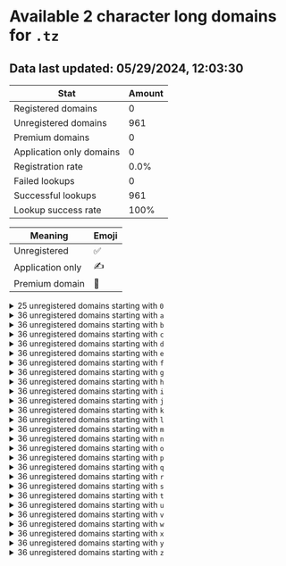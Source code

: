 # Available 2 character long domains for `.tz`

## Data last updated: 05/29/2024, 12:03:30

|Stat|Amount|
|--|--|
|Registered domains|0|
|Unregistered domains|961|
|Premium domains|0|
|Application only domains|0|
|Registration rate|0.0%|
|Failed lookups|0|
|Successful lookups|961|
|Lookup success rate|100%|


|Meaning|Emoji|
|--|--|
|Unregistered|:white_check_mark:|
|Application only|:writing_hand:|
|Premium domain|:gem:|

<details>
<summary>25 unregistered domains starting with <bold><code>0</code></bold></summary>

|Type|Domain|
|--|--|
|:white_check_mark:|`0a.tz`|
|:white_check_mark:|`0b.tz`|
|:white_check_mark:|`0c.tz`|
|:white_check_mark:|`0d.tz`|
|:white_check_mark:|`0e.tz`|
|:white_check_mark:|`0f.tz`|
|:white_check_mark:|`0g.tz`|
|:white_check_mark:|`0h.tz`|
|:white_check_mark:|`0i.tz`|
|:white_check_mark:|`0j.tz`|
|:white_check_mark:|`0k.tz`|
|:white_check_mark:|`0l.tz`|
|:white_check_mark:|`0m.tz`|
|:white_check_mark:|`0n.tz`|
|:white_check_mark:|`0o.tz`|
|:white_check_mark:|`0p.tz`|
|:white_check_mark:|`0q.tz`|
|:white_check_mark:|`0r.tz`|
|:white_check_mark:|`0s.tz`|
|:white_check_mark:|`0t.tz`|
|:white_check_mark:|`0u.tz`|
|:white_check_mark:|`0v.tz`|
|:white_check_mark:|`0w.tz`|
|:white_check_mark:|`0x.tz`|
|:white_check_mark:|`0y.tz`|
</details>
<details>
<summary>36 unregistered domains starting with <bold><code>a</code></bold></summary>

|Type|Domain|
|--|--|
|:white_check_mark:|`a0.tz`|
|:white_check_mark:|`a1.tz`|
|:white_check_mark:|`a2.tz`|
|:white_check_mark:|`a3.tz`|
|:white_check_mark:|`a4.tz`|
|:white_check_mark:|`a5.tz`|
|:white_check_mark:|`a6.tz`|
|:white_check_mark:|`a7.tz`|
|:white_check_mark:|`a8.tz`|
|:white_check_mark:|`a9.tz`|
|:white_check_mark:|`aa.tz`|
|:white_check_mark:|`ab.tz`|
|:white_check_mark:|`ac.tz`|
|:white_check_mark:|`ad.tz`|
|:white_check_mark:|`ae.tz`|
|:white_check_mark:|`af.tz`|
|:white_check_mark:|`ag.tz`|
|:white_check_mark:|`ah.tz`|
|:white_check_mark:|`ai.tz`|
|:white_check_mark:|`aj.tz`|
|:white_check_mark:|`ak.tz`|
|:white_check_mark:|`al.tz`|
|:white_check_mark:|`am.tz`|
|:white_check_mark:|`an.tz`|
|:white_check_mark:|`ao.tz`|
|:white_check_mark:|`ap.tz`|
|:white_check_mark:|`aq.tz`|
|:white_check_mark:|`ar.tz`|
|:white_check_mark:|`as.tz`|
|:white_check_mark:|`at.tz`|
|:white_check_mark:|`au.tz`|
|:white_check_mark:|`av.tz`|
|:white_check_mark:|`aw.tz`|
|:white_check_mark:|`ax.tz`|
|:white_check_mark:|`ay.tz`|
|:white_check_mark:|`az.tz`|
</details>
<details>
<summary>36 unregistered domains starting with <bold><code>b</code></bold></summary>

|Type|Domain|
|--|--|
|:white_check_mark:|`b0.tz`|
|:white_check_mark:|`b1.tz`|
|:white_check_mark:|`b2.tz`|
|:white_check_mark:|`b3.tz`|
|:white_check_mark:|`b4.tz`|
|:white_check_mark:|`b5.tz`|
|:white_check_mark:|`b6.tz`|
|:white_check_mark:|`b7.tz`|
|:white_check_mark:|`b8.tz`|
|:white_check_mark:|`b9.tz`|
|:white_check_mark:|`ba.tz`|
|:white_check_mark:|`bb.tz`|
|:white_check_mark:|`bc.tz`|
|:white_check_mark:|`bd.tz`|
|:white_check_mark:|`be.tz`|
|:white_check_mark:|`bf.tz`|
|:white_check_mark:|`bg.tz`|
|:white_check_mark:|`bh.tz`|
|:white_check_mark:|`bi.tz`|
|:white_check_mark:|`bj.tz`|
|:white_check_mark:|`bk.tz`|
|:white_check_mark:|`bl.tz`|
|:white_check_mark:|`bm.tz`|
|:white_check_mark:|`bn.tz`|
|:white_check_mark:|`bo.tz`|
|:white_check_mark:|`bp.tz`|
|:white_check_mark:|`bq.tz`|
|:white_check_mark:|`br.tz`|
|:white_check_mark:|`bs.tz`|
|:white_check_mark:|`bt.tz`|
|:white_check_mark:|`bu.tz`|
|:white_check_mark:|`bv.tz`|
|:white_check_mark:|`bw.tz`|
|:white_check_mark:|`bx.tz`|
|:white_check_mark:|`by.tz`|
|:white_check_mark:|`bz.tz`|
</details>
<details>
<summary>36 unregistered domains starting with <bold><code>c</code></bold></summary>

|Type|Domain|
|--|--|
|:white_check_mark:|`c0.tz`|
|:white_check_mark:|`c1.tz`|
|:white_check_mark:|`c2.tz`|
|:white_check_mark:|`c3.tz`|
|:white_check_mark:|`c4.tz`|
|:white_check_mark:|`c5.tz`|
|:white_check_mark:|`c6.tz`|
|:white_check_mark:|`c7.tz`|
|:white_check_mark:|`c8.tz`|
|:white_check_mark:|`c9.tz`|
|:white_check_mark:|`ca.tz`|
|:white_check_mark:|`cb.tz`|
|:white_check_mark:|`cc.tz`|
|:white_check_mark:|`cd.tz`|
|:white_check_mark:|`ce.tz`|
|:white_check_mark:|`cf.tz`|
|:white_check_mark:|`cg.tz`|
|:white_check_mark:|`ch.tz`|
|:white_check_mark:|`ci.tz`|
|:white_check_mark:|`cj.tz`|
|:white_check_mark:|`ck.tz`|
|:white_check_mark:|`cl.tz`|
|:white_check_mark:|`cm.tz`|
|:white_check_mark:|`cn.tz`|
|:white_check_mark:|`co.tz`|
|:white_check_mark:|`cp.tz`|
|:white_check_mark:|`cq.tz`|
|:white_check_mark:|`cr.tz`|
|:white_check_mark:|`cs.tz`|
|:white_check_mark:|`ct.tz`|
|:white_check_mark:|`cu.tz`|
|:white_check_mark:|`cv.tz`|
|:white_check_mark:|`cw.tz`|
|:white_check_mark:|`cx.tz`|
|:white_check_mark:|`cy.tz`|
|:white_check_mark:|`cz.tz`|
</details>
<details>
<summary>36 unregistered domains starting with <bold><code>d</code></bold></summary>

|Type|Domain|
|--|--|
|:white_check_mark:|`d0.tz`|
|:white_check_mark:|`d1.tz`|
|:white_check_mark:|`d2.tz`|
|:white_check_mark:|`d3.tz`|
|:white_check_mark:|`d4.tz`|
|:white_check_mark:|`d5.tz`|
|:white_check_mark:|`d6.tz`|
|:white_check_mark:|`d7.tz`|
|:white_check_mark:|`d8.tz`|
|:white_check_mark:|`d9.tz`|
|:white_check_mark:|`da.tz`|
|:white_check_mark:|`db.tz`|
|:white_check_mark:|`dc.tz`|
|:white_check_mark:|`dd.tz`|
|:white_check_mark:|`de.tz`|
|:white_check_mark:|`df.tz`|
|:white_check_mark:|`dg.tz`|
|:white_check_mark:|`dh.tz`|
|:white_check_mark:|`di.tz`|
|:white_check_mark:|`dj.tz`|
|:white_check_mark:|`dk.tz`|
|:white_check_mark:|`dl.tz`|
|:white_check_mark:|`dm.tz`|
|:white_check_mark:|`dn.tz`|
|:white_check_mark:|`do.tz`|
|:white_check_mark:|`dp.tz`|
|:white_check_mark:|`dq.tz`|
|:white_check_mark:|`dr.tz`|
|:white_check_mark:|`ds.tz`|
|:white_check_mark:|`dt.tz`|
|:white_check_mark:|`du.tz`|
|:white_check_mark:|`dv.tz`|
|:white_check_mark:|`dw.tz`|
|:white_check_mark:|`dx.tz`|
|:white_check_mark:|`dy.tz`|
|:white_check_mark:|`dz.tz`|
</details>
<details>
<summary>36 unregistered domains starting with <bold><code>e</code></bold></summary>

|Type|Domain|
|--|--|
|:white_check_mark:|`e0.tz`|
|:white_check_mark:|`e1.tz`|
|:white_check_mark:|`e2.tz`|
|:white_check_mark:|`e3.tz`|
|:white_check_mark:|`e4.tz`|
|:white_check_mark:|`e5.tz`|
|:white_check_mark:|`e6.tz`|
|:white_check_mark:|`e7.tz`|
|:white_check_mark:|`e8.tz`|
|:white_check_mark:|`e9.tz`|
|:white_check_mark:|`ea.tz`|
|:white_check_mark:|`eb.tz`|
|:white_check_mark:|`ec.tz`|
|:white_check_mark:|`ed.tz`|
|:white_check_mark:|`ee.tz`|
|:white_check_mark:|`ef.tz`|
|:white_check_mark:|`eg.tz`|
|:white_check_mark:|`eh.tz`|
|:white_check_mark:|`ei.tz`|
|:white_check_mark:|`ej.tz`|
|:white_check_mark:|`ek.tz`|
|:white_check_mark:|`el.tz`|
|:white_check_mark:|`em.tz`|
|:white_check_mark:|`en.tz`|
|:white_check_mark:|`eo.tz`|
|:white_check_mark:|`ep.tz`|
|:white_check_mark:|`eq.tz`|
|:white_check_mark:|`er.tz`|
|:white_check_mark:|`es.tz`|
|:white_check_mark:|`et.tz`|
|:white_check_mark:|`eu.tz`|
|:white_check_mark:|`ev.tz`|
|:white_check_mark:|`ew.tz`|
|:white_check_mark:|`ex.tz`|
|:white_check_mark:|`ey.tz`|
|:white_check_mark:|`ez.tz`|
</details>
<details>
<summary>36 unregistered domains starting with <bold><code>f</code></bold></summary>

|Type|Domain|
|--|--|
|:white_check_mark:|`f0.tz`|
|:white_check_mark:|`f1.tz`|
|:white_check_mark:|`f2.tz`|
|:white_check_mark:|`f3.tz`|
|:white_check_mark:|`f4.tz`|
|:white_check_mark:|`f5.tz`|
|:white_check_mark:|`f6.tz`|
|:white_check_mark:|`f7.tz`|
|:white_check_mark:|`f8.tz`|
|:white_check_mark:|`f9.tz`|
|:white_check_mark:|`fa.tz`|
|:white_check_mark:|`fb.tz`|
|:white_check_mark:|`fc.tz`|
|:white_check_mark:|`fd.tz`|
|:white_check_mark:|`fe.tz`|
|:white_check_mark:|`ff.tz`|
|:white_check_mark:|`fg.tz`|
|:white_check_mark:|`fh.tz`|
|:white_check_mark:|`fi.tz`|
|:white_check_mark:|`fj.tz`|
|:white_check_mark:|`fk.tz`|
|:white_check_mark:|`fl.tz`|
|:white_check_mark:|`fm.tz`|
|:white_check_mark:|`fn.tz`|
|:white_check_mark:|`fo.tz`|
|:white_check_mark:|`fp.tz`|
|:white_check_mark:|`fq.tz`|
|:white_check_mark:|`fr.tz`|
|:white_check_mark:|`fs.tz`|
|:white_check_mark:|`ft.tz`|
|:white_check_mark:|`fu.tz`|
|:white_check_mark:|`fv.tz`|
|:white_check_mark:|`fw.tz`|
|:white_check_mark:|`fx.tz`|
|:white_check_mark:|`fy.tz`|
|:white_check_mark:|`fz.tz`|
</details>
<details>
<summary>36 unregistered domains starting with <bold><code>g</code></bold></summary>

|Type|Domain|
|--|--|
|:white_check_mark:|`g0.tz`|
|:white_check_mark:|`g1.tz`|
|:white_check_mark:|`g2.tz`|
|:white_check_mark:|`g3.tz`|
|:white_check_mark:|`g4.tz`|
|:white_check_mark:|`g5.tz`|
|:white_check_mark:|`g6.tz`|
|:white_check_mark:|`g7.tz`|
|:white_check_mark:|`g8.tz`|
|:white_check_mark:|`g9.tz`|
|:white_check_mark:|`ga.tz`|
|:white_check_mark:|`gb.tz`|
|:white_check_mark:|`gc.tz`|
|:white_check_mark:|`gd.tz`|
|:white_check_mark:|`ge.tz`|
|:white_check_mark:|`gf.tz`|
|:white_check_mark:|`gg.tz`|
|:white_check_mark:|`gh.tz`|
|:white_check_mark:|`gi.tz`|
|:white_check_mark:|`gj.tz`|
|:white_check_mark:|`gk.tz`|
|:white_check_mark:|`gl.tz`|
|:white_check_mark:|`gm.tz`|
|:white_check_mark:|`gn.tz`|
|:white_check_mark:|`go.tz`|
|:white_check_mark:|`gp.tz`|
|:white_check_mark:|`gq.tz`|
|:white_check_mark:|`gr.tz`|
|:white_check_mark:|`gs.tz`|
|:white_check_mark:|`gt.tz`|
|:white_check_mark:|`gu.tz`|
|:white_check_mark:|`gv.tz`|
|:white_check_mark:|`gw.tz`|
|:white_check_mark:|`gx.tz`|
|:white_check_mark:|`gy.tz`|
|:white_check_mark:|`gz.tz`|
</details>
<details>
<summary>36 unregistered domains starting with <bold><code>h</code></bold></summary>

|Type|Domain|
|--|--|
|:white_check_mark:|`h0.tz`|
|:white_check_mark:|`h1.tz`|
|:white_check_mark:|`h2.tz`|
|:white_check_mark:|`h3.tz`|
|:white_check_mark:|`h4.tz`|
|:white_check_mark:|`h5.tz`|
|:white_check_mark:|`h6.tz`|
|:white_check_mark:|`h7.tz`|
|:white_check_mark:|`h8.tz`|
|:white_check_mark:|`h9.tz`|
|:white_check_mark:|`ha.tz`|
|:white_check_mark:|`hb.tz`|
|:white_check_mark:|`hc.tz`|
|:white_check_mark:|`hd.tz`|
|:white_check_mark:|`he.tz`|
|:white_check_mark:|`hf.tz`|
|:white_check_mark:|`hg.tz`|
|:white_check_mark:|`hh.tz`|
|:white_check_mark:|`hi.tz`|
|:white_check_mark:|`hj.tz`|
|:white_check_mark:|`hk.tz`|
|:white_check_mark:|`hl.tz`|
|:white_check_mark:|`hm.tz`|
|:white_check_mark:|`hn.tz`|
|:white_check_mark:|`ho.tz`|
|:white_check_mark:|`hp.tz`|
|:white_check_mark:|`hq.tz`|
|:white_check_mark:|`hr.tz`|
|:white_check_mark:|`hs.tz`|
|:white_check_mark:|`ht.tz`|
|:white_check_mark:|`hu.tz`|
|:white_check_mark:|`hv.tz`|
|:white_check_mark:|`hw.tz`|
|:white_check_mark:|`hx.tz`|
|:white_check_mark:|`hy.tz`|
|:white_check_mark:|`hz.tz`|
</details>
<details>
<summary>36 unregistered domains starting with <bold><code>i</code></bold></summary>

|Type|Domain|
|--|--|
|:white_check_mark:|`i0.tz`|
|:white_check_mark:|`i1.tz`|
|:white_check_mark:|`i2.tz`|
|:white_check_mark:|`i3.tz`|
|:white_check_mark:|`i4.tz`|
|:white_check_mark:|`i5.tz`|
|:white_check_mark:|`i6.tz`|
|:white_check_mark:|`i7.tz`|
|:white_check_mark:|`i8.tz`|
|:white_check_mark:|`i9.tz`|
|:white_check_mark:|`ia.tz`|
|:white_check_mark:|`ib.tz`|
|:white_check_mark:|`ic.tz`|
|:white_check_mark:|`id.tz`|
|:white_check_mark:|`ie.tz`|
|:white_check_mark:|`if.tz`|
|:white_check_mark:|`ig.tz`|
|:white_check_mark:|`ih.tz`|
|:white_check_mark:|`ii.tz`|
|:white_check_mark:|`ij.tz`|
|:white_check_mark:|`ik.tz`|
|:white_check_mark:|`il.tz`|
|:white_check_mark:|`im.tz`|
|:white_check_mark:|`in.tz`|
|:white_check_mark:|`io.tz`|
|:white_check_mark:|`ip.tz`|
|:white_check_mark:|`iq.tz`|
|:white_check_mark:|`ir.tz`|
|:white_check_mark:|`is.tz`|
|:white_check_mark:|`it.tz`|
|:white_check_mark:|`iu.tz`|
|:white_check_mark:|`iv.tz`|
|:white_check_mark:|`iw.tz`|
|:white_check_mark:|`ix.tz`|
|:white_check_mark:|`iy.tz`|
|:white_check_mark:|`iz.tz`|
</details>
<details>
<summary>36 unregistered domains starting with <bold><code>j</code></bold></summary>

|Type|Domain|
|--|--|
|:white_check_mark:|`j0.tz`|
|:white_check_mark:|`j1.tz`|
|:white_check_mark:|`j2.tz`|
|:white_check_mark:|`j3.tz`|
|:white_check_mark:|`j4.tz`|
|:white_check_mark:|`j5.tz`|
|:white_check_mark:|`j6.tz`|
|:white_check_mark:|`j7.tz`|
|:white_check_mark:|`j8.tz`|
|:white_check_mark:|`j9.tz`|
|:white_check_mark:|`ja.tz`|
|:white_check_mark:|`jb.tz`|
|:white_check_mark:|`jc.tz`|
|:white_check_mark:|`jd.tz`|
|:white_check_mark:|`je.tz`|
|:white_check_mark:|`jf.tz`|
|:white_check_mark:|`jg.tz`|
|:white_check_mark:|`jh.tz`|
|:white_check_mark:|`ji.tz`|
|:white_check_mark:|`jj.tz`|
|:white_check_mark:|`jk.tz`|
|:white_check_mark:|`jl.tz`|
|:white_check_mark:|`jm.tz`|
|:white_check_mark:|`jn.tz`|
|:white_check_mark:|`jo.tz`|
|:white_check_mark:|`jp.tz`|
|:white_check_mark:|`jq.tz`|
|:white_check_mark:|`jr.tz`|
|:white_check_mark:|`js.tz`|
|:white_check_mark:|`jt.tz`|
|:white_check_mark:|`ju.tz`|
|:white_check_mark:|`jv.tz`|
|:white_check_mark:|`jw.tz`|
|:white_check_mark:|`jx.tz`|
|:white_check_mark:|`jy.tz`|
|:white_check_mark:|`jz.tz`|
</details>
<details>
<summary>36 unregistered domains starting with <bold><code>k</code></bold></summary>

|Type|Domain|
|--|--|
|:white_check_mark:|`k0.tz`|
|:white_check_mark:|`k1.tz`|
|:white_check_mark:|`k2.tz`|
|:white_check_mark:|`k3.tz`|
|:white_check_mark:|`k4.tz`|
|:white_check_mark:|`k5.tz`|
|:white_check_mark:|`k6.tz`|
|:white_check_mark:|`k7.tz`|
|:white_check_mark:|`k8.tz`|
|:white_check_mark:|`k9.tz`|
|:white_check_mark:|`ka.tz`|
|:white_check_mark:|`kb.tz`|
|:white_check_mark:|`kc.tz`|
|:white_check_mark:|`kd.tz`|
|:white_check_mark:|`ke.tz`|
|:white_check_mark:|`kf.tz`|
|:white_check_mark:|`kg.tz`|
|:white_check_mark:|`kh.tz`|
|:white_check_mark:|`ki.tz`|
|:white_check_mark:|`kj.tz`|
|:white_check_mark:|`kk.tz`|
|:white_check_mark:|`kl.tz`|
|:white_check_mark:|`km.tz`|
|:white_check_mark:|`kn.tz`|
|:white_check_mark:|`ko.tz`|
|:white_check_mark:|`kp.tz`|
|:white_check_mark:|`kq.tz`|
|:white_check_mark:|`kr.tz`|
|:white_check_mark:|`ks.tz`|
|:white_check_mark:|`kt.tz`|
|:white_check_mark:|`ku.tz`|
|:white_check_mark:|`kv.tz`|
|:white_check_mark:|`kw.tz`|
|:white_check_mark:|`kx.tz`|
|:white_check_mark:|`ky.tz`|
|:white_check_mark:|`kz.tz`|
</details>
<details>
<summary>36 unregistered domains starting with <bold><code>l</code></bold></summary>

|Type|Domain|
|--|--|
|:white_check_mark:|`l0.tz`|
|:white_check_mark:|`l1.tz`|
|:white_check_mark:|`l2.tz`|
|:white_check_mark:|`l3.tz`|
|:white_check_mark:|`l4.tz`|
|:white_check_mark:|`l5.tz`|
|:white_check_mark:|`l6.tz`|
|:white_check_mark:|`l7.tz`|
|:white_check_mark:|`l8.tz`|
|:white_check_mark:|`l9.tz`|
|:white_check_mark:|`la.tz`|
|:white_check_mark:|`lb.tz`|
|:white_check_mark:|`lc.tz`|
|:white_check_mark:|`ld.tz`|
|:white_check_mark:|`le.tz`|
|:white_check_mark:|`lf.tz`|
|:white_check_mark:|`lg.tz`|
|:white_check_mark:|`lh.tz`|
|:white_check_mark:|`li.tz`|
|:white_check_mark:|`lj.tz`|
|:white_check_mark:|`lk.tz`|
|:white_check_mark:|`ll.tz`|
|:white_check_mark:|`lm.tz`|
|:white_check_mark:|`ln.tz`|
|:white_check_mark:|`lo.tz`|
|:white_check_mark:|`lp.tz`|
|:white_check_mark:|`lq.tz`|
|:white_check_mark:|`lr.tz`|
|:white_check_mark:|`ls.tz`|
|:white_check_mark:|`lt.tz`|
|:white_check_mark:|`lu.tz`|
|:white_check_mark:|`lv.tz`|
|:white_check_mark:|`lw.tz`|
|:white_check_mark:|`lx.tz`|
|:white_check_mark:|`ly.tz`|
|:white_check_mark:|`lz.tz`|
</details>
<details>
<summary>36 unregistered domains starting with <bold><code>m</code></bold></summary>

|Type|Domain|
|--|--|
|:white_check_mark:|`m0.tz`|
|:white_check_mark:|`m1.tz`|
|:white_check_mark:|`m2.tz`|
|:white_check_mark:|`m3.tz`|
|:white_check_mark:|`m4.tz`|
|:white_check_mark:|`m5.tz`|
|:white_check_mark:|`m6.tz`|
|:white_check_mark:|`m7.tz`|
|:white_check_mark:|`m8.tz`|
|:white_check_mark:|`m9.tz`|
|:white_check_mark:|`ma.tz`|
|:white_check_mark:|`mb.tz`|
|:white_check_mark:|`mc.tz`|
|:white_check_mark:|`md.tz`|
|:white_check_mark:|`me.tz`|
|:white_check_mark:|`mf.tz`|
|:white_check_mark:|`mg.tz`|
|:white_check_mark:|`mh.tz`|
|:white_check_mark:|`mi.tz`|
|:white_check_mark:|`mj.tz`|
|:white_check_mark:|`mk.tz`|
|:white_check_mark:|`ml.tz`|
|:white_check_mark:|`mm.tz`|
|:white_check_mark:|`mn.tz`|
|:white_check_mark:|`mo.tz`|
|:white_check_mark:|`mp.tz`|
|:white_check_mark:|`mq.tz`|
|:white_check_mark:|`mr.tz`|
|:white_check_mark:|`ms.tz`|
|:white_check_mark:|`mt.tz`|
|:white_check_mark:|`mu.tz`|
|:white_check_mark:|`mv.tz`|
|:white_check_mark:|`mw.tz`|
|:white_check_mark:|`mx.tz`|
|:white_check_mark:|`my.tz`|
|:white_check_mark:|`mz.tz`|
</details>
<details>
<summary>36 unregistered domains starting with <bold><code>n</code></bold></summary>

|Type|Domain|
|--|--|
|:white_check_mark:|`n0.tz`|
|:white_check_mark:|`n1.tz`|
|:white_check_mark:|`n2.tz`|
|:white_check_mark:|`n3.tz`|
|:white_check_mark:|`n4.tz`|
|:white_check_mark:|`n5.tz`|
|:white_check_mark:|`n6.tz`|
|:white_check_mark:|`n7.tz`|
|:white_check_mark:|`n8.tz`|
|:white_check_mark:|`n9.tz`|
|:white_check_mark:|`na.tz`|
|:white_check_mark:|`nb.tz`|
|:white_check_mark:|`nc.tz`|
|:white_check_mark:|`nd.tz`|
|:white_check_mark:|`ne.tz`|
|:white_check_mark:|`nf.tz`|
|:white_check_mark:|`ng.tz`|
|:white_check_mark:|`nh.tz`|
|:white_check_mark:|`ni.tz`|
|:white_check_mark:|`nj.tz`|
|:white_check_mark:|`nk.tz`|
|:white_check_mark:|`nl.tz`|
|:white_check_mark:|`nm.tz`|
|:white_check_mark:|`nn.tz`|
|:white_check_mark:|`no.tz`|
|:white_check_mark:|`np.tz`|
|:white_check_mark:|`nq.tz`|
|:white_check_mark:|`nr.tz`|
|:white_check_mark:|`ns.tz`|
|:white_check_mark:|`nt.tz`|
|:white_check_mark:|`nu.tz`|
|:white_check_mark:|`nv.tz`|
|:white_check_mark:|`nw.tz`|
|:white_check_mark:|`nx.tz`|
|:white_check_mark:|`ny.tz`|
|:white_check_mark:|`nz.tz`|
</details>
<details>
<summary>36 unregistered domains starting with <bold><code>o</code></bold></summary>

|Type|Domain|
|--|--|
|:white_check_mark:|`o0.tz`|
|:white_check_mark:|`o1.tz`|
|:white_check_mark:|`o2.tz`|
|:white_check_mark:|`o3.tz`|
|:white_check_mark:|`o4.tz`|
|:white_check_mark:|`o5.tz`|
|:white_check_mark:|`o6.tz`|
|:white_check_mark:|`o7.tz`|
|:white_check_mark:|`o8.tz`|
|:white_check_mark:|`o9.tz`|
|:white_check_mark:|`oa.tz`|
|:white_check_mark:|`ob.tz`|
|:white_check_mark:|`oc.tz`|
|:white_check_mark:|`od.tz`|
|:white_check_mark:|`oe.tz`|
|:white_check_mark:|`of.tz`|
|:white_check_mark:|`og.tz`|
|:white_check_mark:|`oh.tz`|
|:white_check_mark:|`oi.tz`|
|:white_check_mark:|`oj.tz`|
|:white_check_mark:|`ok.tz`|
|:white_check_mark:|`ol.tz`|
|:white_check_mark:|`om.tz`|
|:white_check_mark:|`on.tz`|
|:white_check_mark:|`oo.tz`|
|:white_check_mark:|`op.tz`|
|:white_check_mark:|`oq.tz`|
|:white_check_mark:|`or.tz`|
|:white_check_mark:|`os.tz`|
|:white_check_mark:|`ot.tz`|
|:white_check_mark:|`ou.tz`|
|:white_check_mark:|`ov.tz`|
|:white_check_mark:|`ow.tz`|
|:white_check_mark:|`ox.tz`|
|:white_check_mark:|`oy.tz`|
|:white_check_mark:|`oz.tz`|
</details>
<details>
<summary>36 unregistered domains starting with <bold><code>p</code></bold></summary>

|Type|Domain|
|--|--|
|:white_check_mark:|`p0.tz`|
|:white_check_mark:|`p1.tz`|
|:white_check_mark:|`p2.tz`|
|:white_check_mark:|`p3.tz`|
|:white_check_mark:|`p4.tz`|
|:white_check_mark:|`p5.tz`|
|:white_check_mark:|`p6.tz`|
|:white_check_mark:|`p7.tz`|
|:white_check_mark:|`p8.tz`|
|:white_check_mark:|`p9.tz`|
|:white_check_mark:|`pa.tz`|
|:white_check_mark:|`pb.tz`|
|:white_check_mark:|`pc.tz`|
|:white_check_mark:|`pd.tz`|
|:white_check_mark:|`pe.tz`|
|:white_check_mark:|`pf.tz`|
|:white_check_mark:|`pg.tz`|
|:white_check_mark:|`ph.tz`|
|:white_check_mark:|`pi.tz`|
|:white_check_mark:|`pj.tz`|
|:white_check_mark:|`pk.tz`|
|:white_check_mark:|`pl.tz`|
|:white_check_mark:|`pm.tz`|
|:white_check_mark:|`pn.tz`|
|:white_check_mark:|`po.tz`|
|:white_check_mark:|`pp.tz`|
|:white_check_mark:|`pq.tz`|
|:white_check_mark:|`pr.tz`|
|:white_check_mark:|`ps.tz`|
|:white_check_mark:|`pt.tz`|
|:white_check_mark:|`pu.tz`|
|:white_check_mark:|`pv.tz`|
|:white_check_mark:|`pw.tz`|
|:white_check_mark:|`px.tz`|
|:white_check_mark:|`py.tz`|
|:white_check_mark:|`pz.tz`|
</details>
<details>
<summary>36 unregistered domains starting with <bold><code>q</code></bold></summary>

|Type|Domain|
|--|--|
|:white_check_mark:|`q0.tz`|
|:white_check_mark:|`q1.tz`|
|:white_check_mark:|`q2.tz`|
|:white_check_mark:|`q3.tz`|
|:white_check_mark:|`q4.tz`|
|:white_check_mark:|`q5.tz`|
|:white_check_mark:|`q6.tz`|
|:white_check_mark:|`q7.tz`|
|:white_check_mark:|`q8.tz`|
|:white_check_mark:|`q9.tz`|
|:white_check_mark:|`qa.tz`|
|:white_check_mark:|`qb.tz`|
|:white_check_mark:|`qc.tz`|
|:white_check_mark:|`qd.tz`|
|:white_check_mark:|`qe.tz`|
|:white_check_mark:|`qf.tz`|
|:white_check_mark:|`qg.tz`|
|:white_check_mark:|`qh.tz`|
|:white_check_mark:|`qi.tz`|
|:white_check_mark:|`qj.tz`|
|:white_check_mark:|`qk.tz`|
|:white_check_mark:|`ql.tz`|
|:white_check_mark:|`qm.tz`|
|:white_check_mark:|`qn.tz`|
|:white_check_mark:|`qo.tz`|
|:white_check_mark:|`qp.tz`|
|:white_check_mark:|`qq.tz`|
|:white_check_mark:|`qr.tz`|
|:white_check_mark:|`qs.tz`|
|:white_check_mark:|`qt.tz`|
|:white_check_mark:|`qu.tz`|
|:white_check_mark:|`qv.tz`|
|:white_check_mark:|`qw.tz`|
|:white_check_mark:|`qx.tz`|
|:white_check_mark:|`qy.tz`|
|:white_check_mark:|`qz.tz`|
</details>
<details>
<summary>36 unregistered domains starting with <bold><code>r</code></bold></summary>

|Type|Domain|
|--|--|
|:white_check_mark:|`r0.tz`|
|:white_check_mark:|`r1.tz`|
|:white_check_mark:|`r2.tz`|
|:white_check_mark:|`r3.tz`|
|:white_check_mark:|`r4.tz`|
|:white_check_mark:|`r5.tz`|
|:white_check_mark:|`r6.tz`|
|:white_check_mark:|`r7.tz`|
|:white_check_mark:|`r8.tz`|
|:white_check_mark:|`r9.tz`|
|:white_check_mark:|`ra.tz`|
|:white_check_mark:|`rb.tz`|
|:white_check_mark:|`rc.tz`|
|:white_check_mark:|`rd.tz`|
|:white_check_mark:|`re.tz`|
|:white_check_mark:|`rf.tz`|
|:white_check_mark:|`rg.tz`|
|:white_check_mark:|`rh.tz`|
|:white_check_mark:|`ri.tz`|
|:white_check_mark:|`rj.tz`|
|:white_check_mark:|`rk.tz`|
|:white_check_mark:|`rl.tz`|
|:white_check_mark:|`rm.tz`|
|:white_check_mark:|`rn.tz`|
|:white_check_mark:|`ro.tz`|
|:white_check_mark:|`rp.tz`|
|:white_check_mark:|`rq.tz`|
|:white_check_mark:|`rr.tz`|
|:white_check_mark:|`rs.tz`|
|:white_check_mark:|`rt.tz`|
|:white_check_mark:|`ru.tz`|
|:white_check_mark:|`rv.tz`|
|:white_check_mark:|`rw.tz`|
|:white_check_mark:|`rx.tz`|
|:white_check_mark:|`ry.tz`|
|:white_check_mark:|`rz.tz`|
</details>
<details>
<summary>36 unregistered domains starting with <bold><code>s</code></bold></summary>

|Type|Domain|
|--|--|
|:white_check_mark:|`s0.tz`|
|:white_check_mark:|`s1.tz`|
|:white_check_mark:|`s2.tz`|
|:white_check_mark:|`s3.tz`|
|:white_check_mark:|`s4.tz`|
|:white_check_mark:|`s5.tz`|
|:white_check_mark:|`s6.tz`|
|:white_check_mark:|`s7.tz`|
|:white_check_mark:|`s8.tz`|
|:white_check_mark:|`s9.tz`|
|:white_check_mark:|`sa.tz`|
|:white_check_mark:|`sb.tz`|
|:white_check_mark:|`sc.tz`|
|:white_check_mark:|`sd.tz`|
|:white_check_mark:|`se.tz`|
|:white_check_mark:|`sf.tz`|
|:white_check_mark:|`sg.tz`|
|:white_check_mark:|`sh.tz`|
|:white_check_mark:|`si.tz`|
|:white_check_mark:|`sj.tz`|
|:white_check_mark:|`sk.tz`|
|:white_check_mark:|`sl.tz`|
|:white_check_mark:|`sm.tz`|
|:white_check_mark:|`sn.tz`|
|:white_check_mark:|`so.tz`|
|:white_check_mark:|`sp.tz`|
|:white_check_mark:|`sq.tz`|
|:white_check_mark:|`sr.tz`|
|:white_check_mark:|`ss.tz`|
|:white_check_mark:|`st.tz`|
|:white_check_mark:|`su.tz`|
|:white_check_mark:|`sv.tz`|
|:white_check_mark:|`sw.tz`|
|:white_check_mark:|`sx.tz`|
|:white_check_mark:|`sy.tz`|
|:white_check_mark:|`sz.tz`|
</details>
<details>
<summary>36 unregistered domains starting with <bold><code>t</code></bold></summary>

|Type|Domain|
|--|--|
|:white_check_mark:|`t0.tz`|
|:white_check_mark:|`t1.tz`|
|:white_check_mark:|`t2.tz`|
|:white_check_mark:|`t3.tz`|
|:white_check_mark:|`t4.tz`|
|:white_check_mark:|`t5.tz`|
|:white_check_mark:|`t6.tz`|
|:white_check_mark:|`t7.tz`|
|:white_check_mark:|`t8.tz`|
|:white_check_mark:|`t9.tz`|
|:white_check_mark:|`ta.tz`|
|:white_check_mark:|`tb.tz`|
|:white_check_mark:|`tc.tz`|
|:white_check_mark:|`td.tz`|
|:white_check_mark:|`te.tz`|
|:white_check_mark:|`tf.tz`|
|:white_check_mark:|`tg.tz`|
|:white_check_mark:|`th.tz`|
|:white_check_mark:|`ti.tz`|
|:white_check_mark:|`tj.tz`|
|:white_check_mark:|`tk.tz`|
|:white_check_mark:|`tl.tz`|
|:white_check_mark:|`tm.tz`|
|:white_check_mark:|`tn.tz`|
|:white_check_mark:|`to.tz`|
|:white_check_mark:|`tp.tz`|
|:white_check_mark:|`tq.tz`|
|:white_check_mark:|`tr.tz`|
|:white_check_mark:|`ts.tz`|
|:white_check_mark:|`tt.tz`|
|:white_check_mark:|`tu.tz`|
|:white_check_mark:|`tv.tz`|
|:white_check_mark:|`tw.tz`|
|:white_check_mark:|`tx.tz`|
|:white_check_mark:|`ty.tz`|
|:white_check_mark:|`tz.tz`|
</details>
<details>
<summary>36 unregistered domains starting with <bold><code>u</code></bold></summary>

|Type|Domain|
|--|--|
|:white_check_mark:|`u0.tz`|
|:white_check_mark:|`u1.tz`|
|:white_check_mark:|`u2.tz`|
|:white_check_mark:|`u3.tz`|
|:white_check_mark:|`u4.tz`|
|:white_check_mark:|`u5.tz`|
|:white_check_mark:|`u6.tz`|
|:white_check_mark:|`u7.tz`|
|:white_check_mark:|`u8.tz`|
|:white_check_mark:|`u9.tz`|
|:white_check_mark:|`ua.tz`|
|:white_check_mark:|`ub.tz`|
|:white_check_mark:|`uc.tz`|
|:white_check_mark:|`ud.tz`|
|:white_check_mark:|`ue.tz`|
|:white_check_mark:|`uf.tz`|
|:white_check_mark:|`ug.tz`|
|:white_check_mark:|`uh.tz`|
|:white_check_mark:|`ui.tz`|
|:white_check_mark:|`uj.tz`|
|:white_check_mark:|`uk.tz`|
|:white_check_mark:|`ul.tz`|
|:white_check_mark:|`um.tz`|
|:white_check_mark:|`un.tz`|
|:white_check_mark:|`uo.tz`|
|:white_check_mark:|`up.tz`|
|:white_check_mark:|`uq.tz`|
|:white_check_mark:|`ur.tz`|
|:white_check_mark:|`us.tz`|
|:white_check_mark:|`ut.tz`|
|:white_check_mark:|`uu.tz`|
|:white_check_mark:|`uv.tz`|
|:white_check_mark:|`uw.tz`|
|:white_check_mark:|`ux.tz`|
|:white_check_mark:|`uy.tz`|
|:white_check_mark:|`uz.tz`|
</details>
<details>
<summary>36 unregistered domains starting with <bold><code>v</code></bold></summary>

|Type|Domain|
|--|--|
|:white_check_mark:|`v0.tz`|
|:white_check_mark:|`v1.tz`|
|:white_check_mark:|`v2.tz`|
|:white_check_mark:|`v3.tz`|
|:white_check_mark:|`v4.tz`|
|:white_check_mark:|`v5.tz`|
|:white_check_mark:|`v6.tz`|
|:white_check_mark:|`v7.tz`|
|:white_check_mark:|`v8.tz`|
|:white_check_mark:|`v9.tz`|
|:white_check_mark:|`va.tz`|
|:white_check_mark:|`vb.tz`|
|:white_check_mark:|`vc.tz`|
|:white_check_mark:|`vd.tz`|
|:white_check_mark:|`ve.tz`|
|:white_check_mark:|`vf.tz`|
|:white_check_mark:|`vg.tz`|
|:white_check_mark:|`vh.tz`|
|:white_check_mark:|`vi.tz`|
|:white_check_mark:|`vj.tz`|
|:white_check_mark:|`vk.tz`|
|:white_check_mark:|`vl.tz`|
|:white_check_mark:|`vm.tz`|
|:white_check_mark:|`vn.tz`|
|:white_check_mark:|`vo.tz`|
|:white_check_mark:|`vp.tz`|
|:white_check_mark:|`vq.tz`|
|:white_check_mark:|`vr.tz`|
|:white_check_mark:|`vs.tz`|
|:white_check_mark:|`vt.tz`|
|:white_check_mark:|`vu.tz`|
|:white_check_mark:|`vv.tz`|
|:white_check_mark:|`vw.tz`|
|:white_check_mark:|`vx.tz`|
|:white_check_mark:|`vy.tz`|
|:white_check_mark:|`vz.tz`|
</details>
<details>
<summary>36 unregistered domains starting with <bold><code>w</code></bold></summary>

|Type|Domain|
|--|--|
|:white_check_mark:|`w0.tz`|
|:white_check_mark:|`w1.tz`|
|:white_check_mark:|`w2.tz`|
|:white_check_mark:|`w3.tz`|
|:white_check_mark:|`w4.tz`|
|:white_check_mark:|`w5.tz`|
|:white_check_mark:|`w6.tz`|
|:white_check_mark:|`w7.tz`|
|:white_check_mark:|`w8.tz`|
|:white_check_mark:|`w9.tz`|
|:white_check_mark:|`wa.tz`|
|:white_check_mark:|`wb.tz`|
|:white_check_mark:|`wc.tz`|
|:white_check_mark:|`wd.tz`|
|:white_check_mark:|`we.tz`|
|:white_check_mark:|`wf.tz`|
|:white_check_mark:|`wg.tz`|
|:white_check_mark:|`wh.tz`|
|:white_check_mark:|`wi.tz`|
|:white_check_mark:|`wj.tz`|
|:white_check_mark:|`wk.tz`|
|:white_check_mark:|`wl.tz`|
|:white_check_mark:|`wm.tz`|
|:white_check_mark:|`wn.tz`|
|:white_check_mark:|`wo.tz`|
|:white_check_mark:|`wp.tz`|
|:white_check_mark:|`wq.tz`|
|:white_check_mark:|`wr.tz`|
|:white_check_mark:|`ws.tz`|
|:white_check_mark:|`wt.tz`|
|:white_check_mark:|`wu.tz`|
|:white_check_mark:|`wv.tz`|
|:white_check_mark:|`ww.tz`|
|:white_check_mark:|`wx.tz`|
|:white_check_mark:|`wy.tz`|
|:white_check_mark:|`wz.tz`|
</details>
<details>
<summary>36 unregistered domains starting with <bold><code>x</code></bold></summary>

|Type|Domain|
|--|--|
|:white_check_mark:|`x0.tz`|
|:white_check_mark:|`x1.tz`|
|:white_check_mark:|`x2.tz`|
|:white_check_mark:|`x3.tz`|
|:white_check_mark:|`x4.tz`|
|:white_check_mark:|`x5.tz`|
|:white_check_mark:|`x6.tz`|
|:white_check_mark:|`x7.tz`|
|:white_check_mark:|`x8.tz`|
|:white_check_mark:|`x9.tz`|
|:white_check_mark:|`xa.tz`|
|:white_check_mark:|`xb.tz`|
|:white_check_mark:|`xc.tz`|
|:white_check_mark:|`xd.tz`|
|:white_check_mark:|`xe.tz`|
|:white_check_mark:|`xf.tz`|
|:white_check_mark:|`xg.tz`|
|:white_check_mark:|`xh.tz`|
|:white_check_mark:|`xi.tz`|
|:white_check_mark:|`xj.tz`|
|:white_check_mark:|`xk.tz`|
|:white_check_mark:|`xl.tz`|
|:white_check_mark:|`xm.tz`|
|:white_check_mark:|`xn.tz`|
|:white_check_mark:|`xo.tz`|
|:white_check_mark:|`xp.tz`|
|:white_check_mark:|`xq.tz`|
|:white_check_mark:|`xr.tz`|
|:white_check_mark:|`xs.tz`|
|:white_check_mark:|`xt.tz`|
|:white_check_mark:|`xu.tz`|
|:white_check_mark:|`xv.tz`|
|:white_check_mark:|`xw.tz`|
|:white_check_mark:|`xx.tz`|
|:white_check_mark:|`xy.tz`|
|:white_check_mark:|`xz.tz`|
</details>
<details>
<summary>36 unregistered domains starting with <bold><code>y</code></bold></summary>

|Type|Domain|
|--|--|
|:white_check_mark:|`y0.tz`|
|:white_check_mark:|`y1.tz`|
|:white_check_mark:|`y2.tz`|
|:white_check_mark:|`y3.tz`|
|:white_check_mark:|`y4.tz`|
|:white_check_mark:|`y5.tz`|
|:white_check_mark:|`y6.tz`|
|:white_check_mark:|`y7.tz`|
|:white_check_mark:|`y8.tz`|
|:white_check_mark:|`y9.tz`|
|:white_check_mark:|`ya.tz`|
|:white_check_mark:|`yb.tz`|
|:white_check_mark:|`yc.tz`|
|:white_check_mark:|`yd.tz`|
|:white_check_mark:|`ye.tz`|
|:white_check_mark:|`yf.tz`|
|:white_check_mark:|`yg.tz`|
|:white_check_mark:|`yh.tz`|
|:white_check_mark:|`yi.tz`|
|:white_check_mark:|`yj.tz`|
|:white_check_mark:|`yk.tz`|
|:white_check_mark:|`yl.tz`|
|:white_check_mark:|`ym.tz`|
|:white_check_mark:|`yn.tz`|
|:white_check_mark:|`yo.tz`|
|:white_check_mark:|`yp.tz`|
|:white_check_mark:|`yq.tz`|
|:white_check_mark:|`yr.tz`|
|:white_check_mark:|`ys.tz`|
|:white_check_mark:|`yt.tz`|
|:white_check_mark:|`yu.tz`|
|:white_check_mark:|`yv.tz`|
|:white_check_mark:|`yw.tz`|
|:white_check_mark:|`yx.tz`|
|:white_check_mark:|`yy.tz`|
|:white_check_mark:|`yz.tz`|
</details>
<details>
<summary>36 unregistered domains starting with <bold><code>z</code></bold></summary>

|Type|Domain|
|--|--|
|:white_check_mark:|`z0.tz`|
|:white_check_mark:|`z1.tz`|
|:white_check_mark:|`z2.tz`|
|:white_check_mark:|`z3.tz`|
|:white_check_mark:|`z4.tz`|
|:white_check_mark:|`z5.tz`|
|:white_check_mark:|`z6.tz`|
|:white_check_mark:|`z7.tz`|
|:white_check_mark:|`z8.tz`|
|:white_check_mark:|`z9.tz`|
|:white_check_mark:|`za.tz`|
|:white_check_mark:|`zb.tz`|
|:white_check_mark:|`zc.tz`|
|:white_check_mark:|`zd.tz`|
|:white_check_mark:|`ze.tz`|
|:white_check_mark:|`zf.tz`|
|:white_check_mark:|`zg.tz`|
|:white_check_mark:|`zh.tz`|
|:white_check_mark:|`zi.tz`|
|:white_check_mark:|`zj.tz`|
|:white_check_mark:|`zk.tz`|
|:white_check_mark:|`zl.tz`|
|:white_check_mark:|`zm.tz`|
|:white_check_mark:|`zn.tz`|
|:white_check_mark:|`zo.tz`|
|:white_check_mark:|`zp.tz`|
|:white_check_mark:|`zq.tz`|
|:white_check_mark:|`zr.tz`|
|:white_check_mark:|`zs.tz`|
|:white_check_mark:|`zt.tz`|
|:white_check_mark:|`zu.tz`|
|:white_check_mark:|`zv.tz`|
|:white_check_mark:|`zw.tz`|
|:white_check_mark:|`zx.tz`|
|:white_check_mark:|`zy.tz`|
|:white_check_mark:|`zz.tz`|
</details>